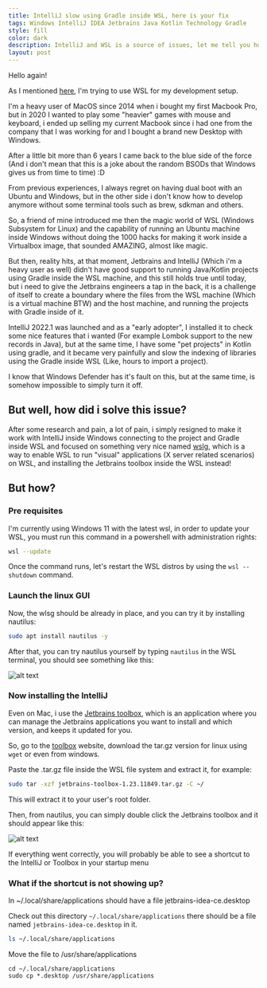 ```yaml
---
title: IntelliJ slow using Gradle inside WSL, here is your fix
tags: Windows IntelliJ IDEA Jetbrains Java Kotlin Technology Gradle
style: fill
color: dark
description: IntelliJ and WSL is a source of issues, let me tell you how did i fix for me
layout: post
---
```


Hello again!

As I mentioned [here](/blog/why-wsl2-is-so-slow), I'm trying to use WSL for my development setup.

I'm a heavy user of MacOS since 2014 when i bought my first Macbook Pro, but in 2020 I wanted to play some "heavier" games with mouse and keyboard, i ended up selling my current Macbook since i had one from the company that I was working for and I bought a brand new Desktop with Windows.

After a little bit more than 6 years I came back to the blue side of the force (And i don't mean that this is a joke about the random BSODs that Windows gives us from time to time) :D

From previous experiences, I always regret on having dual boot with an Ubuntu and Windows, but in the other side i don't know how to develop anymore without some terminal tools such as brew, sdkman and others.

So, a friend of mine introduced me then the magic world of WSL (Windows Subsystem for Linux) and the capability of running an Ubuntu machine inside Windows without doing the 1000 hacks for making it work inside a Virtualbox image, that sounded AMAZING, almost like magic.

But then, reality hits, at that moment, Jetbrains and IntelliJ (Which i'm a heavy user as well) didn't have good support to running Java/Kotlin projects using Gradle inside the WSL machine, and this still holds true until today, but i need to give the Jetbrains engineers a tap in the back, it is a challenge of itself to create a boundary where the files from the WSL machine (Which is a virtual machine BTW) and the host machine, and running the projects with Gradle inside of it.

IntelliJ 2022.1 was launched and as a "early adopter", I installed it to check some nice features that i wanted (For example Lombok support to the new records in Java), but at the same time, I have some "pet projects" in Kotlin using gradle, and it became very painfully and slow the indexing of libraries using the Gradle inside WSL (Like, hours to import a project).

I know that Windows Defender has it's fault on this, but at the same time, is somehow impossible to simply turn it off.

## But well, how did i solve this issue?

After some research and pain, a lot of pain, i simply resigned to make it work with IntelliJ inside Windows connecting to the project and Gradle inside WSL and focused on something very nice named [wslg](https://github.com/microsoft/wslg), which is a way to enable WSL to run "visual" applications (X server related scenarios) on WSL, and installing the Jetbrains toolbox inside the WSL instead!

## But how?

### Pre requisites

I'm currently using Windows 11 with the latest wsl, in order to update your WSL, you must run this command in a powershell with administration rights:

```bash
wsl --update
```

Once the command runs, let's restart the WSL distros by using the `wsl --shutdown` command.

### Launch the linux GUI

Now, the wlsg should be already in place, and you can try it by installing nautilus:

```bash
sudo apt install nautilus -y
```

After that, you can try nautilus yourself by typing `nautilus` in the WSL terminal, you should see something like this:

![alt text](/images/nautiluswslg.png "Nautilus running on WSLg")

### Now installing the IntelliJ

Even on Mac, i use the [Jetbrains toolbox](https://www.jetbrains.com/toolbox-app/), which is an application where you can manage the Jetbrains applications you want to install and which version, and keeps it updated for you.

So, go to the [toolbox](https://www.jetbrains.com/toolbox-app/) website, download the tar.gz version for linux using `wget` or even from windows.

Paste the .tar.gz file inside the WSL file system and extract it, for example:

```bash
sudo tar -xzf jetbrains-toolbox-1.23.11849.tar.gz -C ~/
```

This will extract it to your user's root folder.

Then, from nautilus, you can simply double click the Jetbrains toolbox and it should appear like this:

![alt text](/images/toolboxwslg.png "Toolbox running on WSLg")

If everything went correctly, you will probably be able to see a shortcut to the IntelliJ or Toolbox in your startup menu

### What if the shortcut is not showing up?

In ~/.local/share/applications should have a file jetbrains-idea-ce.desktop

Check out this directory `~/.local/share/applications` there should be a file named `jetbrains-idea-ce.desktop` in it.

```bash
ls ~/.local/share/applications
```

Move the file to /usr/share/applications

```
cd ~/.local/share/applications
sudo cp *.desktop /usr/share/applications
```

